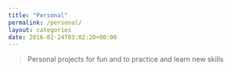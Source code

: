 ```yaml
---
title: "Personal"
permalink: /personal/
layout: categories
date: 2016-02-24T03:02:20+00:00
---
```


> Personal projects for fun and to practice and learn new skills 
